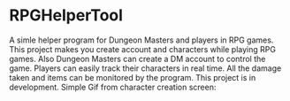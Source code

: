 # RPGHelperTool
A simle helper program for Dungeon Masters and players in RPG games. This project makes you create account and characters while playing RPG
games. Also Dungeon Masters can create a DM account to control the game. Players can easily track their characters in real time. All the damage
taken and items can be monitored by the program. This project is in development. Simple Gif from character creation screen: 

